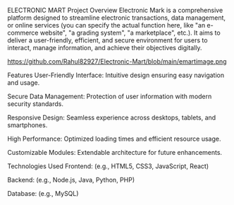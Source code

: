 ELECTRONIC MART
Project Overview
Electronic Mark is a comprehensive platform designed to streamline electronic transactions, data management, or online services (you can specify the actual function here, like "an e-commerce website", "a grading system", "a marketplace", etc.). It aims to deliver a user-friendly, efficient, and secure environment for users to interact, manage information, and achieve their objectives digitally.

https://github.com/Rahul82927/Electronic-Mart/blob/main/emartimage.png

Features
User-Friendly Interface: Intuitive design ensuring easy navigation and usage.

Secure Data Management: Protection of user information with modern security standards.

Responsive Design: Seamless experience across desktops, tablets, and smartphones.

High Performance: Optimized loading times and efficient resource usage.

Customizable Modules: Extendable architecture for future enhancements.

Technologies Used
Frontend: (e.g., HTML5, CSS3, JavaScript, React)

Backend: (e.g., Node.js, Java, Python, PHP)

Database: (e.g., MySQL)

